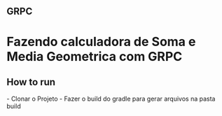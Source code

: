 ## GRPC

<h1>Fazendo calculadora de Soma e Media Geometrica com GRPC</h1>

<h2>How to run</h2>
- Clonar o Projeto
- Fazer o build do gradle para gerar arquivos na pasta build
